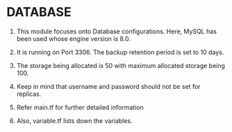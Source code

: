 # DATABASE

1. This module focuses onto Database configurations. Here, MySQL has been used whose engine version is 8.0.

2. It is running on Port 3306. The backup retention period is set to 10 days.

3. The storage being allocated is 50 with maximum allocated storage being 100.

4. Keep in mind that username and password should not be set for replicas.

5. Refer main.tf for further detailed information

6. Also, variable.tf lists down the variables.

